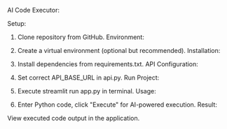 
AI Code Executor:

Setup:

1. Clone repository from GitHub.
Environment:

2. Create a virtual environment (optional but recommended).
Installation:

3. Install dependencies from requirements.txt.
API Configuration:

4. Set correct API_BASE_URL in api.py.
Run Project:

5. Execute streamlit run app.py in terminal.
Usage:

6. Enter Python code, click "Execute" for AI-powered execution.
Result:

View executed code output in the application.






